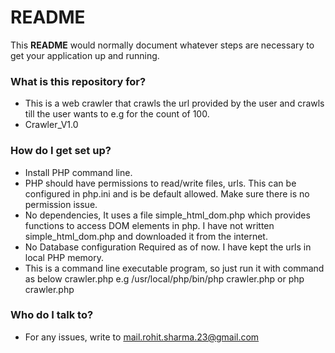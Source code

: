 # **README** #

This **README** would normally document whatever steps are necessary to get your application up and running.

### What is this repository for? ###
* This is a web crawler that crawls the url provided by the user and crawls till the user wants to e.g for the count of 100.
* Crawler_V1.0


### How do I get set up? ###
* Install PHP command line.
* PHP should have permissions to read/write files, urls. This can be configured in php.ini and is be default allowed. Make sure there is no permission issue.
* No dependencies, It uses a file simple_html_dom.php which provides functions to access DOM elements in php. I have not written simple_html_dom.php and downloaded it from the internet.
* No Database configuration Required as of now. I have kept the urls in local PHP memory.
* This is a command line executable program, so just run it with command as below
	<executable path of php> crawler.php
	e.g /usr/local/php/bin/php crawler.php or php crawler.php

### Who do I talk to? ###

* For any issues, write to mail.rohit.sharma.23@gmail.com